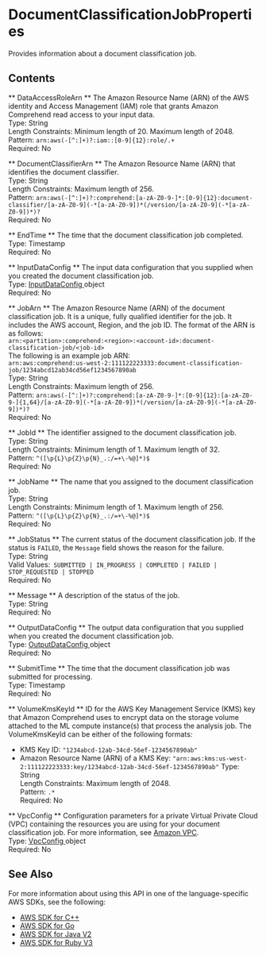 # DocumentClassificationJobProperties<a name="API_DocumentClassificationJobProperties"></a>

Provides information about a document classification job\.

## Contents<a name="API_DocumentClassificationJobProperties_Contents"></a>

 ** DataAccessRoleArn **   <a name="comprehend-Type-DocumentClassificationJobProperties-DataAccessRoleArn"></a>
The Amazon Resource Name \(ARN\) of the AWS identity and Access Management \(IAM\) role that grants Amazon Comprehend read access to your input data\.  
Type: String  
Length Constraints: Minimum length of 20\. Maximum length of 2048\.  
Pattern: `arn:aws(-[^:]+)?:iam::[0-9]{12}:role/.+`   
Required: No

 ** DocumentClassifierArn **   <a name="comprehend-Type-DocumentClassificationJobProperties-DocumentClassifierArn"></a>
The Amazon Resource Name \(ARN\) that identifies the document classifier\.   
Type: String  
Length Constraints: Maximum length of 256\.  
Pattern: `arn:aws(-[^:]+)?:comprehend:[a-zA-Z0-9-]*:[0-9]{12}:document-classifier/[a-zA-Z0-9](-*[a-zA-Z0-9])*(/version/[a-zA-Z0-9](-*[a-zA-Z0-9])*)?`   
Required: No

 ** EndTime **   <a name="comprehend-Type-DocumentClassificationJobProperties-EndTime"></a>
The time that the document classification job completed\.  
Type: Timestamp  
Required: No

 ** InputDataConfig **   <a name="comprehend-Type-DocumentClassificationJobProperties-InputDataConfig"></a>
The input data configuration that you supplied when you created the document classification job\.  
Type: [ InputDataConfig ](API_InputDataConfig.md) object  
Required: No

 ** JobArn **   <a name="comprehend-Type-DocumentClassificationJobProperties-JobArn"></a>
The Amazon Resource Name \(ARN\) of the document classification job\. It is a unique, fully qualified identifier for the job\. It includes the AWS account, Region, and the job ID\. The format of the ARN is as follows:  
 `arn:<partition>:comprehend:<region>:<account-id>:document-classification-job/<job-id>`   
The following is an example job ARN:  
 `arn:aws:comprehend:us-west-2:111122223333:document-classification-job/1234abcd12ab34cd56ef1234567890ab`   
Type: String  
Length Constraints: Maximum length of 256\.  
Pattern: `arn:aws(-[^:]+)?:comprehend:[a-zA-Z0-9-]*:[0-9]{12}:[a-zA-Z0-9-]{1,64}/[a-zA-Z0-9](-*[a-zA-Z0-9])*(/version/[a-zA-Z0-9](-*[a-zA-Z0-9])*)?`   
Required: No

 ** JobId **   <a name="comprehend-Type-DocumentClassificationJobProperties-JobId"></a>
The identifier assigned to the document classification job\.  
Type: String  
Length Constraints: Minimum length of 1\. Maximum length of 32\.  
Pattern: `^([\p{L}\p{Z}\p{N}_.:/=+\-%@]*)$`   
Required: No

 ** JobName **   <a name="comprehend-Type-DocumentClassificationJobProperties-JobName"></a>
The name that you assigned to the document classification job\.  
Type: String  
Length Constraints: Minimum length of 1\. Maximum length of 256\.  
Pattern: `^([\p{L}\p{Z}\p{N}_.:/=+\-%@]*)$`   
Required: No

 ** JobStatus **   <a name="comprehend-Type-DocumentClassificationJobProperties-JobStatus"></a>
The current status of the document classification job\. If the status is `FAILED`, the `Message` field shows the reason for the failure\.  
Type: String  
Valid Values:` SUBMITTED | IN_PROGRESS | COMPLETED | FAILED | STOP_REQUESTED | STOPPED`   
Required: No

 ** Message **   <a name="comprehend-Type-DocumentClassificationJobProperties-Message"></a>
A description of the status of the job\.  
Type: String  
Required: No

 ** OutputDataConfig **   <a name="comprehend-Type-DocumentClassificationJobProperties-OutputDataConfig"></a>
The output data configuration that you supplied when you created the document classification job\.  
Type: [ OutputDataConfig ](API_OutputDataConfig.md) object  
Required: No

 ** SubmitTime **   <a name="comprehend-Type-DocumentClassificationJobProperties-SubmitTime"></a>
The time that the document classification job was submitted for processing\.  
Type: Timestamp  
Required: No

 ** VolumeKmsKeyId **   <a name="comprehend-Type-DocumentClassificationJobProperties-VolumeKmsKeyId"></a>
ID for the AWS Key Management Service \(KMS\) key that Amazon Comprehend uses to encrypt data on the storage volume attached to the ML compute instance\(s\) that process the analysis job\. The VolumeKmsKeyId can be either of the following formats:  
+ KMS Key ID: `"1234abcd-12ab-34cd-56ef-1234567890ab"` 
+ Amazon Resource Name \(ARN\) of a KMS Key: `"arn:aws:kms:us-west-2:111122223333:key/1234abcd-12ab-34cd-56ef-1234567890ab"` 
Type: String  
Length Constraints: Maximum length of 2048\.  
Pattern: `.*`   
Required: No

 ** VpcConfig **   <a name="comprehend-Type-DocumentClassificationJobProperties-VpcConfig"></a>
 Configuration parameters for a private Virtual Private Cloud \(VPC\) containing the resources you are using for your document classification job\. For more information, see [Amazon VPC](https://docs.aws.amazon.com/vpc/latest/userguide/what-is-amazon-vpc.html)\.   
Type: [ VpcConfig ](API_VpcConfig.md) object  
Required: No

## See Also<a name="API_DocumentClassificationJobProperties_SeeAlso"></a>

For more information about using this API in one of the language\-specific AWS SDKs, see the following:
+  [ AWS SDK for C\+\+](https://docs.aws.amazon.com/goto/SdkForCpp/comprehend-2017-11-27/DocumentClassificationJobProperties) 
+  [ AWS SDK for Go](https://docs.aws.amazon.com/goto/SdkForGoV1/comprehend-2017-11-27/DocumentClassificationJobProperties) 
+  [ AWS SDK for Java V2](https://docs.aws.amazon.com/goto/SdkForJavaV2/comprehend-2017-11-27/DocumentClassificationJobProperties) 
+  [ AWS SDK for Ruby V3](https://docs.aws.amazon.com/goto/SdkForRubyV3/comprehend-2017-11-27/DocumentClassificationJobProperties) 